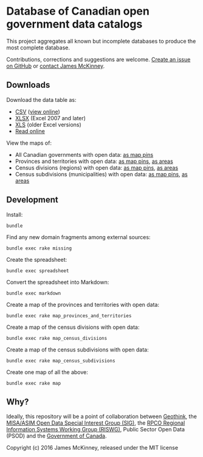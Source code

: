 # Database of Canadian open government data catalogs

This project aggregates all known but incomplete databases to produce the most complete database.

Contributions, corrections and suggestions are welcome. [Create an issue on GitHub](https://github.com/jpmckinney/open_data_canada/issues/new) or [contact James McKinney](mailto:james@slashpoundbang.com).

## Downloads

Download the data table as:

* [CSV](https://raw.githubusercontent.com/jpmckinney/open_data_canada/master/tables/catalogs.csv) ([view online](/tables/catalogs.csv))
* [XLSX](https://raw.githubusercontent.com/jpmckinney/open_data_canada/master/tables/catalogs.xlsx) (Excel 2007 and later)
* [XLS](https://raw.githubusercontent.com/jpmckinney/open_data_canada/master/tables/catalogs.xls) (older Excel versions)
* [Read online](/tables/catalogs.md)

View the maps of:

* All Canadian governments with open data: [as map pins](/maps/canada-markers.geojson)
* Provinces and territories with open data: [as map pins](/maps/provinces-and-territories-markers.geojson), [as areas](/maps/provinces-and-territories-areas.geojson)
* Census divisions (regions) with open data: [as map pins](/maps/census-divisions-markers.geojson), [as areas](/maps/census-divisions-areas.geojson)
* Census subdivisions (municipalities) with open data: [as map pins](/maps/census-subdivisions-markers.geojson), [as areas](/maps/census-subdivisions-areas.geojson)

## Development

Install:

    bundle

Find any new domain fragments among external sources:

    bundle exec rake missing

Create the spreadsheet:

    bundle exec spreadsheet

Convert the spreadsheet into Markdown:

    bundle exec markdown

Create a map of the provinces and territories with open data:

    bundle exec rake map_provinces_and_territories

Create a map of the census divisions with open data:

    bundle exec rake map_census_divisions

Create a map of the census subdivisions with open data:

    bundle exec rake map_census_subdivisions

Create one map of all the above:

    bundle exec rake map

## Why?

Ideally, this repository will be a point of collaboration between [Geothink](http://geothink.ca/), the [MISA/ASIM Open Data Special Interest Group (SIG)](http://c.ymcdn.com/sites/www.misa-asim.ca/resource/resmgr/misa_pdfs/open_data_sig_-_terms_of_ref.pdf), the [RPCO Regional Information Systems Working Group (RISWG)](http://www.rpco.ca/regional-information-systems-working-group.html), Public Sector Open Data (PSOD) and the [Government of Canada](http://open.canada.ca/en/maps/open-data-canada).

Copyright (c) 2016 James McKinney, released under the MIT license
